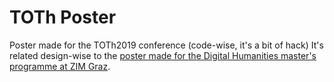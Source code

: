 # TOTh Poster
Poster made for the TOTh2019 conference (code-wise, it's a bit of hack)
It's related design-wise to the [poster made for the Digital Humanities master's programme at ZIM Graz](https://github.com/latex-ninja/Poster-for-ZIM-Graz-MA-DigGEWI).
